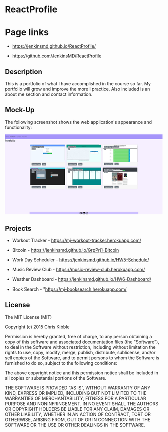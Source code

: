 # ReactProfile

# Page links

 * https://jenkinsmd.github.io/ReactProfile/

 * https://github.com/JenkinsMD/ReactProfile

 ## Description

This is a portfolio of what I have accomplished in the course so far.  My portfolio will grow and improve the more I practice.  Also included is an about me section and contact information. 


## Mock-Up

The following screenshot shows the web application's appearance and functionality:

![portfolio demo](./src/components/images/Portfolioreact.JPG)

## Projects 
* Workout Tracker - https://mj-workout-tracker.herokuapp.com/

* Bitcoin - https://jenkinsmd.github.io/GrpPrj1-Bitcoin
* Work Day Scheduler - https://jenkinsmd.github.io/HW5-Schedule/

* Music Review Club - https://music-review-club.herokuapp.com/

* Weather Dashboard - https://jenkinsmd.github.io/HW6-Dashboard/

* Book Search - "https://mj-booksearch.herokuapp.com/

## License

The MIT License (MIT)

Copyright (c) 2015 Chris Kibble

Permission is hereby granted, free of charge, to any person obtaining a copy of this software and associated documentation files (the "Software"), to deal in the Software without restriction, including without limitation the rights to use, copy, modify, merge, publish, distribute, sublicense, and/or sell copies of the Software, and to permit persons to whom the Software is furnished to do so, subject to the following conditions:

The above copyright notice and this permission notice shall be included in all copies or substantial portions of the Software.

THE SOFTWARE IS PROVIDED "AS IS", WITHOUT WARRANTY OF ANY KIND, EXPRESS OR IMPLIED, INCLUDING BUT NOT LIMITED TO THE WARRANTIES OF MERCHANTABILITY, FITNESS FOR A PARTICULAR PURPOSE AND NONINFRINGEMENT. IN NO EVENT SHALL THE AUTHORS OR COPYRIGHT HOLDERS BE LIABLE FOR ANY CLAIM, DAMAGES OR OTHER LIABILITY, WHETHER IN AN ACTION OF CONTRACT, TORT OR OTHERWISE, ARISING FROM, OUT OF OR IN CONNECTION WITH THE SOFTWARE OR THE USE OR OTHER DEALINGS IN THE SOFTWARE.

